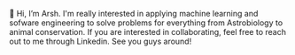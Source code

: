 👋 Hi, I’m Arsh. I'm really interested in applying machine learning and sofware engineering to solve problems for everything from Astrobiology to animal conservation. If you are interested in collaborating, feel free to reach out to me through Linkedin. See you guys around! 
